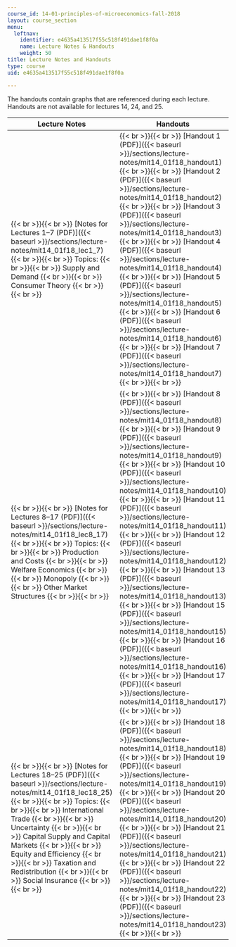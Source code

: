 ```yaml
---
course_id: 14-01-principles-of-microeconomics-fall-2018
layout: course_section
menu:
  leftnav:
    identifier: e4635a413517f55c518f491dae1f8f0a
    name: Lecture Notes & Handouts
    weight: 50
title: Lecture Notes and Handouts
type: course
uid: e4635a413517f55c518f491dae1f8f0a

---
```


The handouts contain graphs that are referenced during each lecture. Handouts are not available for lectures 14, 24, and 25. 

| Lecture Notes | Handouts |
| --- | --- |
|  {{< br >}}{{< br >}} [Notes for Lectures 1–7 (PDF)]({{< baseurl >}}/sections/lecture-notes/mit14_01f18_lec1_7) {{< br >}}{{< br >}} Topics: {{< br >}}{{< br >}} Supply and Demand {{< br >}}{{< br >}} Consumer Theory {{< br >}}{{< br >}}  |  {{< br >}}{{< br >}} [Handout 1 (PDF)]({{< baseurl >}}/sections/lecture-notes/mit14_01f18_handout1) {{< br >}}{{< br >}} [Handout 2 (PDF)]({{< baseurl >}}/sections/lecture-notes/mit14_01f18_handout2) {{< br >}}{{< br >}} [Handout 3 (PDF)]({{< baseurl >}}/sections/lecture-notes/mit14_01f18_handout3) {{< br >}}{{< br >}} [Handout 4 (PDF)]({{< baseurl >}}/sections/lecture-notes/mit14_01f18_handout4) {{< br >}}{{< br >}} [Handout 5 (PDF)]({{< baseurl >}}/sections/lecture-notes/mit14_01f18_handout5) {{< br >}}{{< br >}} [Handout 6 (PDF)]({{< baseurl >}}/sections/lecture-notes/mit14_01f18_handout6) {{< br >}}{{< br >}} [Handout 7 (PDF)]({{< baseurl >}}/sections/lecture-notes/mit14_01f18_handout7) {{< br >}}{{< br >}}  |
|  {{< br >}}{{< br >}} [Notes for Lectures 8–17 (PDF)]({{< baseurl >}}/sections/lecture-notes/mit14_01f18_lec8_17) {{< br >}}{{< br >}} Topics: {{< br >}}{{< br >}} Production and Costs {{< br >}}{{< br >}} Welfare Economics {{< br >}}{{< br >}} Monopoly {{< br >}}{{< br >}} Other Market Structures {{< br >}}{{< br >}}  |  {{< br >}}{{< br >}} [Handout 8 (PDF)]({{< baseurl >}}/sections/lecture-notes/mit14_01f18_handout8) {{< br >}}{{< br >}} [Handout 9 (PDF)]({{< baseurl >}}/sections/lecture-notes/mit14_01f18_handout9) {{< br >}}{{< br >}} [Handout 10 (PDF)]({{< baseurl >}}/sections/lecture-notes/mit14_01f18_handout10) {{< br >}}{{< br >}} [Handout 11 (PDF)]({{< baseurl >}}/sections/lecture-notes/mit14_01f18_handout11) {{< br >}}{{< br >}} [Handout 12 (PDF)]({{< baseurl >}}/sections/lecture-notes/mit14_01f18_handout12) {{< br >}}{{< br >}} [Handout 13 (PDF)]({{< baseurl >}}/sections/lecture-notes/mit14_01f18_handout13) {{< br >}}{{< br >}} [Handout 15 (PDF)]({{< baseurl >}}/sections/lecture-notes/mit14_01f18_handout15) {{< br >}}{{< br >}} [Handout 16 (PDF)]({{< baseurl >}}/sections/lecture-notes/mit14_01f18_handout16) {{< br >}}{{< br >}} [Handout 17 (PDF)]({{< baseurl >}}/sections/lecture-notes/mit14_01f18_handout17) {{< br >}}{{< br >}}  |
|  {{< br >}}{{< br >}} [Notes for Lectures 18–25 (PDF)]({{< baseurl >}}/sections/lecture-notes/mit14_01f18_lec18_25) {{< br >}}{{< br >}} Topics: {{< br >}}{{< br >}} International Trade {{< br >}}{{< br >}} Uncertainty {{< br >}}{{< br >}} Capital Supply and Capital Markets {{< br >}}{{< br >}} Equity and Efficiency {{< br >}}{{< br >}} Taxation and Redistribution {{< br >}}{{< br >}} Social Insurance {{< br >}}{{< br >}}  |  {{< br >}}{{< br >}} [Handout 18 (PDF)]({{< baseurl >}}/sections/lecture-notes/mit14_01f18_handout18) {{< br >}}{{< br >}} [Handout 19 (PDF)]({{< baseurl >}}/sections/lecture-notes/mit14_01f18_handout19) {{< br >}}{{< br >}} [Handout 20 (PDF)]({{< baseurl >}}/sections/lecture-notes/mit14_01f18_handout20) {{< br >}}{{< br >}} [Handout 21 (PDF)]({{< baseurl >}}/sections/lecture-notes/mit14_01f18_handout21) {{< br >}}{{< br >}} [Handout 22 (PDF)]({{< baseurl >}}/sections/lecture-notes/mit14_01f18_handout22) {{< br >}}{{< br >}} [Handout 23 (PDF)]({{< baseurl >}}/sections/lecture-notes/mit14_01f18_handout23) {{< br >}}{{< br >}}